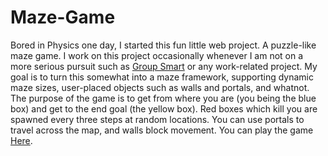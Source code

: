 Maze-Game
=========

Bored in Physics one day, I started this fun little web project. A puzzle-like maze game. I work on this project occasionally whenever I am not on a more serious pursuit such as <a href="https://github.com/derekargueta/GroupSmart-iOS">Group Smart</a> or any work-related project. My goal is to turn this somewhat into a maze framework, supporting dynamic maze sizes, user-placed objects such as walls and portals, and whatnot.
The purpose of the game is to get from where you are (you being the blue box) and get to the end goal (the yellow box). Red boxes which kill you are spawned every three steps at random locations. You can use portals to travel across the map, and walls block movement. You can play the game <a href="http://www.dargueta.com/javascript_game/">Here</a>.
